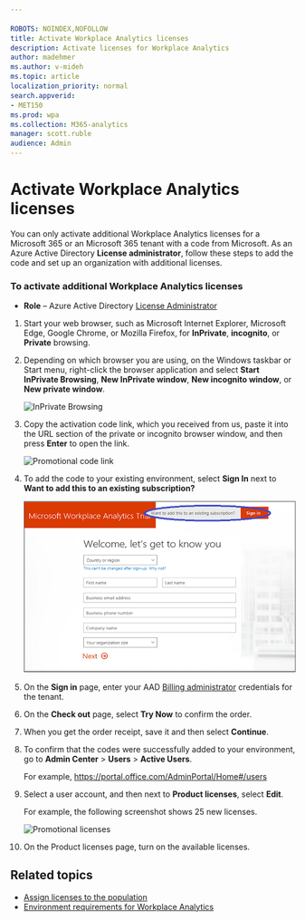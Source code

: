 ```yaml
---

ROBOTS: NOINDEX,NOFOLLOW
title: Activate Workplace Analytics licenses
description: Activate licenses for Workplace Analytics 
author: madehmer
ms.author: v-mideh
ms.topic: article
localization_priority: normal 
search.appverid:
- MET150
ms.prod: wpa
ms.collection: M365-analytics
manager: scott.ruble
audience: Admin
---
```


# Activate Workplace Analytics licenses

<!-- REMOVE THIS PER ANIL ET AL 18 JUNE 2021: 
> [!Important]
> You must be a **Global admin** for the Microsoft 365 or Microsoft 365 tenant to activate licenses with this code. -->

<!-- EDITING THIS. HERE IS THE ORIGINAL:
You can only activate additional Workplace Analytics licenses for a Microsoft 365 or an Microsoft 365 tenant with a code from Microsoft. As the **Global admin** for the tenant, follow these steps to add the code and set up an organization with additional licenses. -->

You can only activate additional Workplace Analytics licenses for a Microsoft 365 or an Microsoft 365 tenant with a code from Microsoft. As an Azure Active Directory **License administrator**, follow these steps to add the code and set up an organization with additional licenses.

### To activate additional Workplace Analytics licenses

* **Role** &ndash; Azure Active Directory [License Administrator](https://docs.microsoft.com/azure/active-directory/roles/permissions-reference#license-administrator)

1. Start your web browser, such as Microsoft Internet Explorer, Microsoft Edge, Google Chrome, or Mozilla Firefox, for **InPrivate**, **incognito**, or **Private** browsing.

2. Depending on which browser you are using, on the Windows taskbar or Start menu, right-click the browser application and select **Start InPrivate Browsing**, **New InPrivate window**, **New incognito window**, or **New private window**.
  
   ![InPrivate Browsing](../Images/new-inprivate-window.png)  
  
3. Copy the activation code link, which you received from us, paste it into the URL section of the private or incognito browser window, and then press **Enter** to open the link.

   ![Promotional code link](../Images/promo-code.png)  

4. To add the code to your existing environment, select **Sign In** next to **Want to add this to an existing subscription?**

   ![Promotional code sign-in](../Images/sign-in.png)

5. On the **Sign in** page, enter your AAD [Billing administrator](https://docs.microsoft.com/azure/active-directory/roles/permissions-reference#billing-administrator) credentials for the tenant.
6. On the **Check out** page, select **Try Now** to confirm the order.
7. When you get the order receipt, save it and then select **Continue**.
8. To confirm that the codes were successfully added to your environment, go to **Admin Center** > **Users** > **Active Users**.

   For example,  https://portal.office.com/AdminPortal/Home#/users

9. Select a user account, and then next to **Product licenses**, select **Edit**.

   For example, the following screenshot shows 25 new licenses.

   ![Promotional licenses](../Images/promo-licenses.png)  

10. On the Product licenses page, turn on the available licenses.

## Related topics

* [Assign licenses to the population](../setup/Assign-licenses-to-population.md)
* [Environment requirements for Workplace Analytics](../setup/environment-requirements.md)
